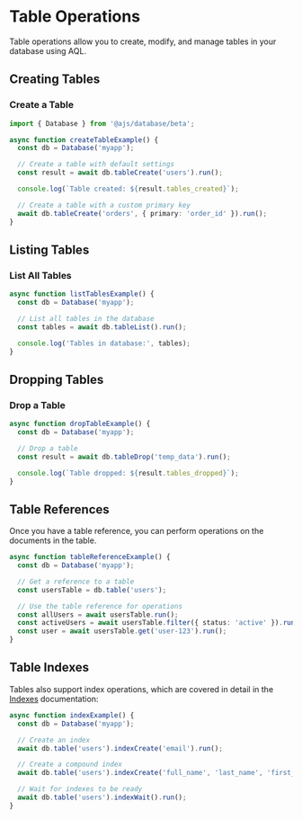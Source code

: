 # Table Operations

Table operations allow you to create, modify, and manage tables in your database using AQL.

## Creating Tables

### Create a Table

```typescript
import { Database } from '@ajs/database/beta';

async function createTableExample() {
  const db = Database('myapp');

  // Create a table with default settings
  const result = await db.tableCreate('users').run();

  console.log(`Table created: ${result.tables_created}`);

  // Create a table with a custom primary key
  await db.tableCreate('orders', { primary: 'order_id' }).run();
}
```

## Listing Tables

### List All Tables

```typescript
async function listTablesExample() {
  const db = Database('myapp');

  // List all tables in the database
  const tables = await db.tableList().run();

  console.log('Tables in database:', tables);
}
```

## Dropping Tables

### Drop a Table

```typescript
async function dropTableExample() {
  const db = Database('myapp');

  // Drop a table
  const result = await db.tableDrop('temp_data').run();

  console.log(`Table dropped: ${result.tables_dropped}`);
}
```

## Table References

Once you have a table reference, you can perform operations on the documents in the table.

```typescript
async function tableReferenceExample() {
  const db = Database('myapp');

  // Get a reference to a table
  const usersTable = db.table('users');

  // Use the table reference for operations
  const allUsers = await usersTable.run();
  const activeUsers = await usersTable.filter({ status: 'active' }).run();
  const user = await usersTable.get('user-123').run();
}
```

## Table Indexes

Tables also support index operations, which are covered in detail in the [Indexes](5.indexes.md) documentation:

```typescript
async function indexExample() {
  const db = Database('myapp');

  // Create an index
  await db.table('users').indexCreate('email').run();

  // Create a compound index
  await db.table('users').indexCreate('full_name', 'last_name', 'first_name').run();

  // Wait for indexes to be ready
  await db.table('users').indexWait().run();
}
```
